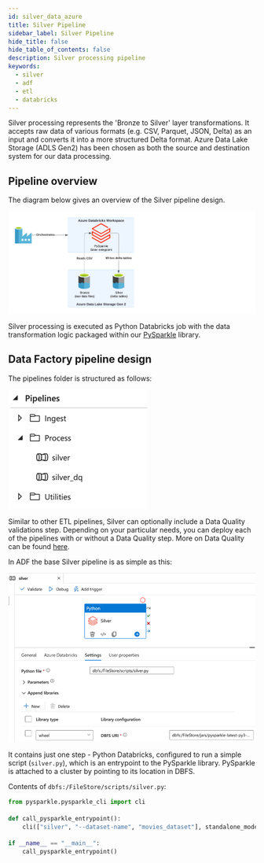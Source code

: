 ```yaml
---
id: silver_data_azure
title: Silver Pipeline
sidebar_label: Silver Pipeline
hide_title: false
hide_table_of_contents: false
description: Silver processing pipeline
keywords:
  - silver
  - adf
  - etl
  - databricks
---
```


Silver processing represents the 'Bronze to Silver' layer transformations. It accepts raw data of various formats
(e.g. CSV, Parquet, JSON, Delta) as an input and converts it into a more structured Delta format.
Azure Data Lake Storage (ADLS Gen2) has been chosen as both the source and destination system for our data processing.

## Pipeline overview

The diagram below gives an overview of the Silver pipeline design.

![ADF_SilverPipelineDesign.png](../images/ADF_SilverPipelineDesign.png)


Silver processing is executed as Python Databricks job with the data transformation logic packaged within our
[PySparkle](../../../common/data/pysparkle/pysparkle_quickstart.md) library.

## Data Factory pipeline design

The pipelines folder is structured as follows:

![ADF_SilverPipelinesList.png](../images/ADF_SilverPipelinesList.png)

Similar to other ETL pipelines, Silver can optionally include a Data Quality validations step.
Depending on your particular needs, you can deploy each of the pipelines with or without a Data
Quality step. More on Data Quality can be found [here](data_quality_azure.md).

In ADF the base Silver pipeline is as simple as this:

![ADF_Silver.png](../images/ADF_silver.png)

It contains just one step - Python Databricks, configured to run a simple script (`silver.py`),
which is an entrypoint to the PySparkle library. PySparkle is attached to a cluster by pointing
to its location in DBFS.

Contents of `dbfs:/FileStore/scripts/silver.py`:

```python
from pysparkle.pysparkle_cli import cli

def call_pysparkle_entrypoint():
    cli(["silver", "--dataset-name", "movies_dataset"], standalone_mode=False)

if __name__ == "__main__":
    call_pysparkle_entrypoint()
```
